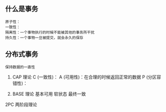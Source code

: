 ## 什么是事务
``` 
原子性： 
一致性：
隔离性：一个事物执行的时候不能被其他的事务所干扰
持久性：一个事物一旦被提交，就会永久的保存
```
## 分布式事务
```
保持数据的一直性
```
1. CAP 理论
C (一致性)：
A (可用性)：在合理的时候返回正常的数据
P (分区容错性)：

2. BASE 理论
基本可用
软状态
最终一致

2PC 两阶段理论


